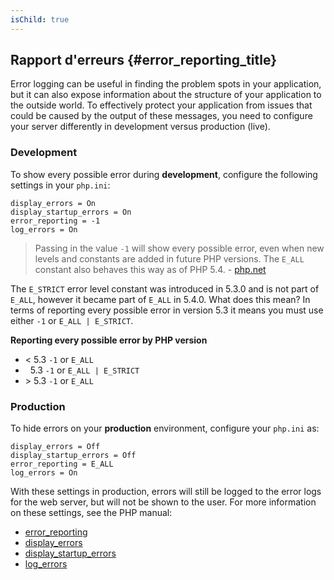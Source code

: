 ```yaml
---
isChild: true
---
```


## Rapport d'erreurs {#error_reporting_title}

Error logging can be useful in finding the problem spots in your application, but it can also expose information about 
the structure of your application to the outside world. To effectively protect your application from issues that could 
be caused by the output of these messages, you need to configure your server differently in development versus 
production (live).

### Development

To show every possible error during <strong>development</strong>, configure the following settings in your `php.ini`:

    display_errors = On
    display_startup_errors = On
    error_reporting = -1
    log_errors = On

> Passing in the value `-1` will show every possible error, even when new levels and constants are added in future PHP versions. The `E_ALL` constant also behaves this way as of PHP 5.4. - [php.net](http://php.net/manual/function.error-reporting.php)

The `E_STRICT` error level constant was introduced in 5.3.0 and is not 
part of `E_ALL`, however it became part of `E_ALL` in 5.4.0. What does this mean? 
In terms of reporting every possible error in version 5.3 it means you must 
use either `-1` or `E_ALL | E_STRICT`. 

**Reporting every possible error by PHP version**

* &lt; 5.3 `-1` or `E_ALL`
* &nbsp; 5.3 `-1` or `E_ALL | E_STRICT`
* &gt; 5.3 `-1` or `E_ALL`

### Production

To hide errors on your <strong>production</strong> environment, configure your `php.ini` as:

    display_errors = Off
    display_startup_errors = Off
    error_reporting = E_ALL
    log_errors = On

With these settings in production, errors will still be logged to the error logs for the web server, but will not be 
shown to the user. For more information on these settings, see the PHP manual:

* [error_reporting](http://php.net/manual/errorfunc.configuration.php#ini.error-reporting)
* [display_errors](http://php.net/manual/errorfunc.configuration.php#ini.display-errors)
* [display_startup_errors](http://php.net/manual/errorfunc.configuration.php#ini.display-startup-errors)
* [log_errors](http://php.net/manual/errorfunc.configuration.php#ini.log-errors)
